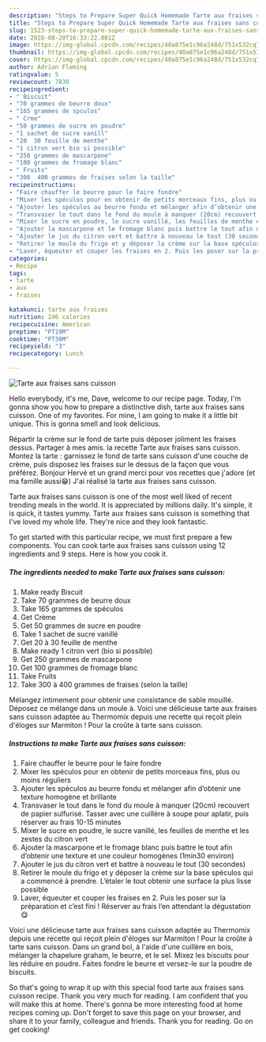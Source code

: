 ```yaml
---
description: "Steps to Prepare Super Quick Homemade Tarte aux fraises sans cuisson"
title: "Steps to Prepare Super Quick Homemade Tarte aux fraises sans cuisson"
slug: 1523-steps-to-prepare-super-quick-homemade-tarte-aux-fraises-sans-cuisson
date: 2020-08-20T16:33:22.881Z
image: https://img-global.cpcdn.com/recipes/40a875e1c96a248d/751x532cq70/tarte-aux-fraises-sans-cuisson-photo-principale-de-la-recette.jpg
thumbnail: https://img-global.cpcdn.com/recipes/40a875e1c96a248d/751x532cq70/tarte-aux-fraises-sans-cuisson-photo-principale-de-la-recette.jpg
cover: https://img-global.cpcdn.com/recipes/40a875e1c96a248d/751x532cq70/tarte-aux-fraises-sans-cuisson-photo-principale-de-la-recette.jpg
author: Adrian Fleming
ratingvalue: 5
reviewcount: 7830
recipeingredient:
- " Biscuit"
- "70 grammes de beurre doux"
- "165 grammes de spculos"
- " Crme"
- "50 grammes de sucre en poudre"
- "1 sachet de sucre vanill"
- "20  30 feuille de menthe"
- "1 citron vert bio si possible"
- "250 grammes de mascarpone"
- "100 grammes de fromage blanc"
- " Fruits"
- "300  400 grammes de fraises selon la taille"
recipeinstructions:
- "Faire chauffer le beurre pour le faire fondre"
- "Mixer les spéculos pour en obtenir de petits morceaux fins, plus ou moins réguliers"
- "Ajouter les spéculos au beurre fondu et mélanger afin d’obtenir une texture homogène et brillante"
- "Transvaser le tout dans le fond du moule à manquer (20cm) recouvert de papier sulfurisé. Tasser avec une cuillère à soupe pour aplatir, puis réserver au frais 10-15 minutes"
- "Mixer le sucre en poudre, le sucre vanillé, les feuilles de menthe et les zestes du citron vert"
- "Ajouter la mascarpone et le fromage blanc puis battre le tout afin d’obtenir une texture et une couleur homogènes (1min30 environ)"
- "Ajouter le jus du citron vert et battre à nouveau le tout (30 secondes)"
- "Retirer le moule du frigo et y déposer la crème sur la base spéculos qui a commencé à prendre. L’étaler le tout obtenir une surface la plus lisse possible"
- "Laver, équeuter et couper les fraises en 2. Puis les poser sur la préparation et c’est fini ! Réserver au frais l’en attendant la dégustation 😋"
categories:
- Recipe
tags:
- tarte
- aux
- fraises

katakunci: tarte aux fraises 
nutrition: 246 calories
recipecuisine: American
preptime: "PT19M"
cooktime: "PT30M"
recipeyield: "3"
recipecategory: Lunch

---
```



![Tarte aux fraises sans cuisson](https://img-global.cpcdn.com/recipes/40a875e1c96a248d/751x532cq70/tarte-aux-fraises-sans-cuisson-photo-principale-de-la-recette.jpg)

Hello everybody, it's me, Dave, welcome to our recipe page. Today, I'm gonna show you how to prepare a distinctive dish, tarte aux fraises sans cuisson. One of my favorites. For mine, I am going to make it a little bit unique. This is gonna smell and look delicious.

Répartir la crème sur le fond de tarte puis déposer joliment les fraises dessus. Partager à mes amis. la recette Tarte aux fraises sans cuisson. Montez la tarte : garnissez le fond de tarte sans cuisson d&#39;une couche de crème, puis disposez les fraises sur le dessus de la façon que vous préférez. Bonjour Hervé et un grand merci pour vos recettes que j&#39;adore (et ma famille aussi😁) J&#39;ai réalisé la tarte aux fraises sans cuisson.

Tarte aux fraises sans cuisson is one of the most well liked of recent trending meals in the world. It is appreciated by millions daily. It's simple, it is quick, it tastes yummy. Tarte aux fraises sans cuisson is something that I've loved my whole life. They're nice and they look fantastic.


To get started with this particular recipe, we must first prepare a few components. You can cook tarte aux fraises sans cuisson using 12 ingredients and 9 steps. Here is how you cook it.

<!--inarticleads1-->

##### The ingredients needed to make Tarte aux fraises sans cuisson:

1. Make ready  Biscuit
1. Take 70 grammes de beurre doux
1. Take 165 grammes de spéculos
1. Get  Crème
1. Get 50 grammes de sucre en poudre
1. Take 1 sachet de sucre vanillé
1. Get 20 à 30 feuille de menthe
1. Make ready 1 citron vert (bio si possible)
1. Get 250 grammes de mascarpone
1. Get 100 grammes de fromage blanc
1. Take  Fruits
1. Take 300 à 400 grammes de fraises (selon la taille)


Mélangez intimement pour obtenir une consistance de sable mouillé. Déposez ce mélange dans un moule à. Voici une délicieuse tarte aux fraises sans cuisson adaptée au Thermomix depuis une recette qui reçoit plein d&#39;éloges sur Marmiton ! Pour la croûte à tarte sans cuisson. 

<!--inarticleads2-->

##### Instructions to make Tarte aux fraises sans cuisson:

1. Faire chauffer le beurre pour le faire fondre
1. Mixer les spéculos pour en obtenir de petits morceaux fins, plus ou moins réguliers
1. Ajouter les spéculos au beurre fondu et mélanger afin d’obtenir une texture homogène et brillante
1. Transvaser le tout dans le fond du moule à manquer (20cm) recouvert de papier sulfurisé. Tasser avec une cuillère à soupe pour aplatir, puis réserver au frais 10-15 minutes
1. Mixer le sucre en poudre, le sucre vanillé, les feuilles de menthe et les zestes du citron vert
1. Ajouter la mascarpone et le fromage blanc puis battre le tout afin d’obtenir une texture et une couleur homogènes (1min30 environ)
1. Ajouter le jus du citron vert et battre à nouveau le tout (30 secondes)
1. Retirer le moule du frigo et y déposer la crème sur la base spéculos qui a commencé à prendre. L’étaler le tout obtenir une surface la plus lisse possible
1. Laver, équeuter et couper les fraises en 2. Puis les poser sur la préparation et c’est fini ! Réserver au frais l’en attendant la dégustation 😋


Voici une délicieuse tarte aux fraises sans cuisson adaptée au Thermomix depuis une recette qui reçoit plein d&#39;éloges sur Marmiton ! Pour la croûte à tarte sans cuisson. Dans un grand bol, à l&#39;aide d&#39;une cuillère en bois, mélanger la chapelure graham, le beurre, et le sel. Mixez les biscuits pour les réduire en poudre. Faites fondre le beurre et versez-le sur la poudre de biscuits. 

So that's going to wrap it up with this special food tarte aux fraises sans cuisson recipe. Thank you very much for reading. I am confident that you will make this at home. There's gonna be more interesting food at home recipes coming up. Don't forget to save this page on your browser, and share it to your family, colleague and friends. Thank you for reading. Go on get cooking!
